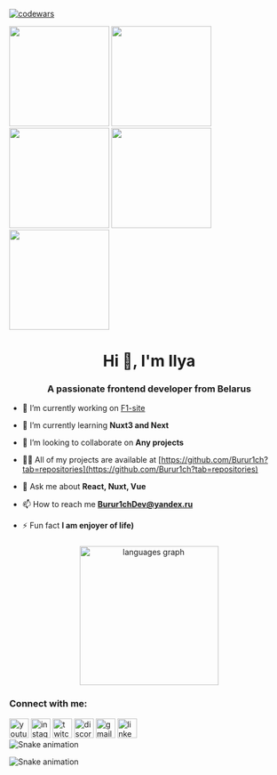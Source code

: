 [![codewars](https://www.codewars.com/users/Burur1ch_X/badges/large)](https://www.codewars.com/users/Burur1ch_X)
<div id="header" align="left">
  <img src="https://i.giphy.com/media/v1.Y2lkPTc5MGI3NjExZ3cxYXphemMyNTZwdzI4N3RqajlodHhjYmJuNDh1ZWs5a2RqMWl1aSZlcD12MV9pbnRlcm5hbF9naWZfYnlfaWQmY3Q9Zw/IyF9ol1Uv4zpJMpqYk/giphy.gif" width="180"/>
  <img src="https://i.giphy.com/media/v1.Y2lkPTc5MGI3NjExbDNwbWVheHByb2wwNmU1ODhmOGQ4OWRnamhoaG0zbTJ5c2s2aGloMSZlcD12MV9pbnRlcm5hbF9naWZfYnlfaWQmY3Q9Zw/voc8CD0u4w6cxeu2XJ/giphy.gif" width="180"/>
  <img src="https://i.giphy.com/media/v1.Y2lkPTc5MGI3NjExcHM5cnRkMGozeHlybTJveTR4NWkzNXoxNWdiOTIxcnk5aXpzOTBkaiZlcD12MV9pbnRlcm5hbF9naWZfYnlfaWQmY3Q9Zw/IuXXtmFtf139HPENuX/giphy.gif" width="180"/>
  <img src="https://i.giphy.com/media/v1.Y2lkPTc5MGI3NjExMHozZDBsNngxdnU0eDF1Zmh3Y3hkaGlkNmlkZmI5N3A5ZjAwdGo3NCZlcD12MV9pbnRlcm5hbF9naWZfYnlfaWQmY3Q9Zw/Lft2sXRc0fK84dsKdk/giphy.gif" width="180"/>
  <img src="https://i.giphy.com/media/v1.Y2lkPTc5MGI3NjExb3d4MTdlY3Nud3Z4ZXUwY2J1cWp6MzQwb3F0aDBsZWNvNWFoMnVlNSZlcD12MV9pbnRlcm5hbF9naWZfYnlfaWQmY3Q9Zw/GgVrGZxvVEFLUNqDhi/giphy.gif" width="180"/>
</div>


<h1 align="center">Hi 👋, I'm Ilya </h1>

<h3 align="center">A passionate frontend developer from Belarus</h3>

- 🔭 I’m currently working on [F1-site](https://github.com/Burur1ch/F1-site)

- 🌱 I’m currently learning **Nuxt3 and Next**

- 👯 I’m looking to collaborate on **Any projects**

- 👨‍💻 All of my projects are available at [https://github.com/Burur1ch?tab=repositories](https://github.com/Burur1ch?tab=repositories)

- 💬 Ask me about **React, Nuxt, Vue**

- 📫 How to reach me **Burur1chDev@yandex.ru**

- ⚡ Fun fact **I am enjoyer of life)**



###

<div align="center">
  <img src="https://github-readme-stats.vercel.app/api/top-langs?username=Burur1ch&locale=en&hide_title=false&layout=compact&card_width=420&langs_count=10&theme=dracula&hide_border=false" height="250" alt="languages graph"  />
</div>

###
<h3 align="left">Connect with me:</h3>
<div align="left">
  <img src="https://img.shields.io/static/v1?message=Youtube&logo=youtube&label=&color=FF0000&logoColor=white&labelColor=&style=for-the-badge" height="35" alt="youtube logo"  />
  <img src="https://img.shields.io/static/v1?message=Instagram&logo=instagram&label=&color=E4405F&logoColor=white&labelColor=&style=for-the-badge" height="35" alt="instagram logo"  />
  <img src="https://img.shields.io/static/v1?message=Twitch&logo=twitch&label=&color=9146FF&logoColor=white&labelColor=&style=for-the-badge" height="35" alt="twitch logo"  />
  <img src="https://img.shields.io/static/v1?message=Discord&logo=discord&label=&color=7289DA&logoColor=white&labelColor=&style=for-the-badge" height="35" alt="discord logo"  />
  <img src="https://img.shields.io/static/v1?message=Gmail&logo=gmail&label=&color=D14836&logoColor=white&labelColor=&style=for-the-badge" height="35" alt="gmail logo"  />
  <img src="https://img.shields.io/static/v1?message=LinkedIn&logo=linkedin&label=&color=0077B5&logoColor=white&labelColor=&style=for-the-badge" height="35" alt="linkedin logo"  />
</div>


<img src="https://raw.githubusercontent.com/Burur1ch/Burur1ch/output/snake.svg" alt="Snake animation" />

![Snake animation]( https://github.com/thepiyushmalhotra/thepiyushmalhotra/blob/output/github-contribution-grid-snake.svg )
